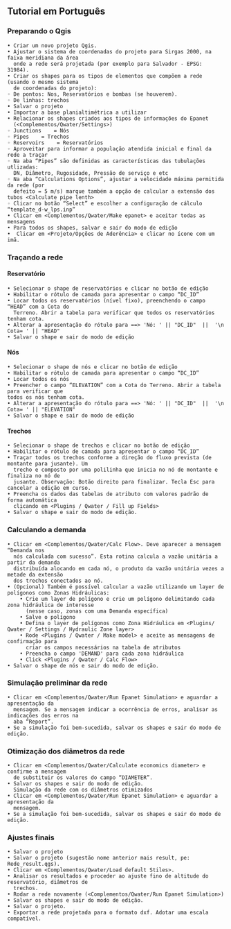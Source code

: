   ## Tutorial em Português

 ### Preparando o Qgis
 
    • Criar um novo projeto Qgis.
    • Ajustar o sistema de coordenadas do projeto para Sirgas 2000, na faixa meridiana da área 
      onde a rede será projetada (por exemplo para Salvador - EPSG: 31984).
    • Criar os shapes para os tipos de elementos que compõem a rede (usando o mesmo sistema 
      de coordenadas do projeto):
    ◦ De pontos: Nos, Reservatórios e bombas (se houverem). 
    ◦ De linhas: trechos
    • Salvar o projeto
    • Importar a base planialtimétrica a utilizar
    • Relacionar os shapes criados aos tipos de informações do Epanet 
      (<Complementos/Qwater/Settings>)
    ◦ Junctions    = Nós
    ◦ Pipes    = Trechos
    ◦ Reservoirs    = Reservatórios
    ◦ Aproveitar para informar a população atendida inicial e final da rede a traçar
    ◦ Na aba “Pipes” são definidas as características das tubulações utlizadas: 
      DN, Diâmetro, Rugosidade, Pressão de serviço e etc
    ◦ Na aba “Calculations Options”, ajustar a velocidade máxima permitida da rede (por 
      defeito = 5 m/s) marque também a opção de calcular a extensão dos tubos <Calculate pipe lenth>    
    ◦ Clicar no botão “Select” e escolher a configuração de cálculo “template_d-w_lps.inp”
    • Clicar em <Complementos/Qwater/Make epanet> e aceitar todas as mensagens
    • Para todos os shapes, salvar e sair do modo de edição
    •  Clicar em <Projeto/Opções de Aderência> e clicar no ícone com um imã.
 
 ### Traçando a rede
 
 #### Reservatório 
    • Selecionar o shape de reservatórios e clicar no botão de edição
    • Habilitar o rótulo de camada para apresentar o campo “DC_ID”
    • Locar todos os reservatórios (nível fixo), preenchendo o campo “HEAD” com a Cota do 
      Terreno. Abrir a tabela para verificar que todos os reservatórios tenham cota.
    • Alterar a apresentação do rótulo para ==> 'Nó: ' || "DC_ID"  ||  '\n Cota= ' || "HEAD" 
    • Salvar o shape e sair do modo de edição
#### Nós
    • Selecionar o shape de nós e clicar no botão de edição
    • Habilitar o rótulo de camada para apresentar o campo “DC_ID”
    • Locar todos os nós
    • Preencher o campo “ELEVATION” com a Cota do Terreno. Abrir a tabela para verificar que 
    todos os nós tenham cota.
    • Alterar a apresentação do rótulo para ==> 'Nó: ' || "DC_ID"  ||  '\n Cota= ' || "ELEVATION"
    • Salvar o shape e sair do modo de edição
#### Trechos
    • Selecionar o shape de trechos e clicar no botão de edição
    • Habilitar o rótulo de camada para apresentar o campo “DC_ID”
    • Traçar todos os trechos conforme a direção do fluxo prevista (de montante para jusante). Um
      trecho e composto por uma polilinha que inicia no nó de montante e finaliza no nó de 
      jusante. Observação: Botão direito para finalizar. Tecla Esc para cancelar a edição em curso.
    • Preencha os dados das tabelas de atributo com valores padrão de forma automática 
      clicando em <Plugins / Qwater / Fill up Fields>
    • Salvar o shape e sair do modo de edição.

### Calculando a demanda

    • Clicar em <Complementos/Qwater/Calc Flow>. Deve aparecer a mensagem “Demanda nos 
      nós calculada com sucesso”. Esta rotina calcula a vazão unitária a partir da demanda 
      distribuída alocando em cada nó, o produto da vazão unitária vezes a metade da extensão 
      dos trechos conectados ao nó.
    • (Opcional) Também é possível calcular a vazão utilizando um layer de polígonos como Zonas Hidráulicas:
        • Crie um layer de polígono e crie um polígono delimitando cada zona hidráulica de interesse 
          (nesse caso, zonas com uma Demanda específica)
        • Salve o polígono
        • Defina o layer de polígonos como Zona Hidráulica em <Plugins/ Qwater / Settings / Hydraulic Zone layer>
        • Rode <Plugins / Qwater / Make model> e aceite as mensagens de confirmação para 
          criar os campos necessários na tabela de atributos
        • Preencha o campo 'DEMAND' para cada zona hidráulica
        • Click <Plugins / Qwater / Calc Flow>
    • Salvar o shape de nós e sair do modo de edição.

### Simulação preliminar da rede

    • Clicar em <Complementos/Qwater/Run Epanet Simulation> e aguardar a apresentação da 
      mensagem. Se a mensagem indicar a ocorrência de erros, analisar as indicações dos erros na 
      aba “Report”. 
    • Se a simulação foi bem-sucedida, salvar os shapes e sair do modo de edição.
    
### Otimização dos diâmetros da rede

    • Clicar em <Complementos/Qwater/Calculate economics diameter> e confirme a mensagem 
      de substituir os valores do campo “DIAMETER”.
    • Salvar os shapes e sair do modo de edição.
      Simulação da rede com os diâmetros otimizados
    • Clicar em <Complementos/Qwater/Run Epanet Simulation> e aguardar a apresentação da 
      mensagem.
    • Se a simulação foi bem-sucedida, salvar os shapes e sair do modo de edição.
    
### Ajustes finais
    
    • Salvar o projeto
    • Salvar o projeto (sugestão nome anterior mais result, pe: Rede_result.qgs).
    • Clicar em <Complementos/Qwater/Load default Stiles>.
    • Analisar os resultados e proceder ao ajuste fino de altitude do reservatório, diâmetros de 
      trechos.
    • Rodar a rede novamente (<Complementos/Qwater/Run Epanet Simulation>)
    • Salvar os shapes e sair do modo de edição.
    • Salvar o projeto.
    • Exportar a rede projetada para o formato dxf. Adotar uma escala compatível.

